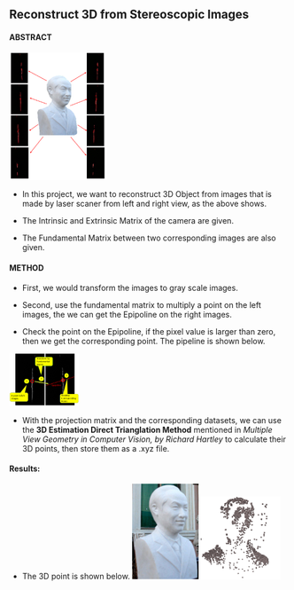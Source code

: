 ## Reconstruct 3D from Stereoscopic Images 


#### ABSTRACT

<img src="https://github.com/CP-TSAI/Computer-Vision/raw/master/cv_pic/whole.png" width="35%" height="35%">

- In this project, we want to reconstruct 3D Object from images that is made by laser scaner from left and right view, as the above shows.

- The Intrinsic and Extrinsic Matrix of the camera are given.

- The Fundamental Matrix between two corresponding images are also given.


#### METHOD

- First, we would transform the images to gray scale images.

- Second, use the fundamental matrix to multiply a point on the left images, the we can get the Epipoline on the right images. 

- Check the point on the Epipoline, if the pixel value is larger than zero, then we get the corresponding point. The pipeline is shown below. 

<img src="https://github.com/CP-TSAI/Computer-Vision/raw/master/cv_pic/Fundamental_Trans.png" width="25%" height="25%">

- With the projection matrix and the corresponding datasets, we can use the **3D Estimation Direct Trianglation Method** mentioned in *Multiple View Geometry in Computer Vision, by Richard Hartley* to calculate their 3D points, then store them as a .xyz file.

#### Results:

- The 3D point is shown below.
<img src="https://github.com/CP-TSAI/Computer-Vision/raw/master/cv_pic/original.png" width="25%" height="25%"> <img src="https://github.com/CP-TSAI/Computer-Vision/raw/master/cv_pic/3dd.png" width="30%" height="30%"> 




